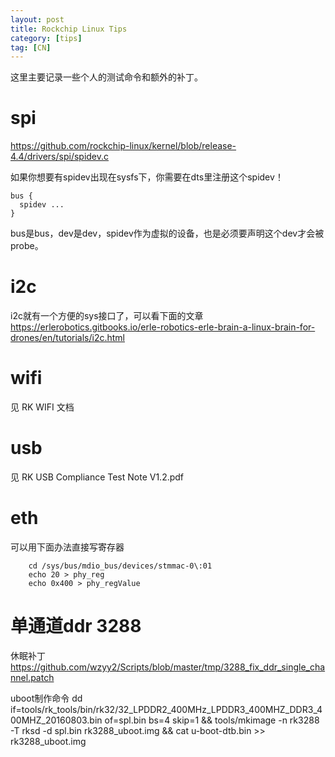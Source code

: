 ```yaml
---
layout: post
title: Rockchip Linux Tips
category: [tips]
tag: [CN]
---
```



这里主要记录一些个人的测试命令和额外的补丁。


# spi

https://github.com/rockchip-linux/kernel/blob/release-4.4/drivers/spi/spidev.c

如果你想要有spidev出现在sysfs下，你需要在dts里注册这个spidev！

    bus {
      spidev ...
    }

bus是bus，dev是dev，spidev作为虚拟的设备，也是必须要声明这个dev才会被probe。


# i2c

i2c就有一个方便的sys接口了，可以看下面的文章
https://erlerobotics.gitbooks.io/erle-robotics-erle-brain-a-linux-brain-for-drones/en/tutorials/i2c.html


# wifi

见 RK WIFI 文档 

# usb

见 RK USB Compliance Test Note V1.2.pdf

# eth

可以用下面办法直接写寄存器

        cd /sys/bus/mdio_bus/devices/stmmac-0\:01
        echo 20 > phy_reg
        echo 0x400 > phy_regValue

# 单通道ddr 3288

休眠补丁
https://github.com/wzyy2/Scripts/blob/master/tmp/3288_fix_ddr_single_channel.patch

uboot制作命令
dd if=tools/rk_tools/bin/rk32/32_LPDDR2_400MHz_LPDDR3_400MHZ_DDR3_400MHZ_20160803.bin
of=spl.bin bs=4 skip=1 && tools/mkimage -n rk3288 -T rksd -d spl.bin
rk3288_uboot.img && cat u-boot-dtb.bin >> rk3288_uboot.img
